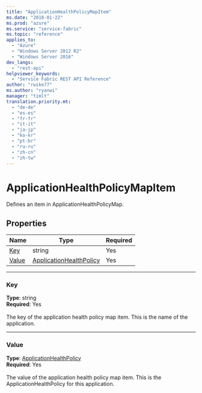 ```yaml
---
title: "ApplicationHealthPolicyMapItem"
ms.date: "2018-01-22"
ms.prod: "azure"
ms.service: "service-fabric"
ms.topic: "reference"
applies_to: 
  - "Azure"
  - "Windows Server 2012 R2"
  - "Windows Server 2016"
dev_langs: 
  - "rest-api"
helpviewer_keywords: 
  - "Service Fabric REST API Reference"
author: "rwike77"
ms.author: "ryanwi"
manager: "timlt"
translation.priority.mt: 
  - "de-de"
  - "es-es"
  - "fr-fr"
  - "it-it"
  - "ja-jp"
  - "ko-kr"
  - "pt-br"
  - "ru-ru"
  - "zh-cn"
  - "zh-tw"
---
```

# ApplicationHealthPolicyMapItem

Defines an item in ApplicationHealthPolicyMap.


## Properties

| Name | Type | Required |
| --- | --- | --- |
| [Key](#key) | string | Yes |
| [Value](#value) | [ApplicationHealthPolicy](sfclient-v61-model-applicationhealthpolicy.md) | Yes |

____
### Key
__Type__: string <br/>
__Required__: Yes<br/>
<br/>
The key of the application health policy map item. This is the name of the application.

____
### Value
__Type__: [ApplicationHealthPolicy](sfclient-v61-model-applicationhealthpolicy.md) <br/>
__Required__: Yes<br/>
<br/>
The value of the application health policy map item. This is the ApplicationHealthPolicy for this application.
